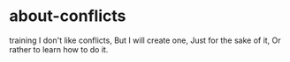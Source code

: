 # about-conflicts
training
I don't like conflicts,
But I will create one,
Just for the sake of it,
Or rather to learn how to do it.
